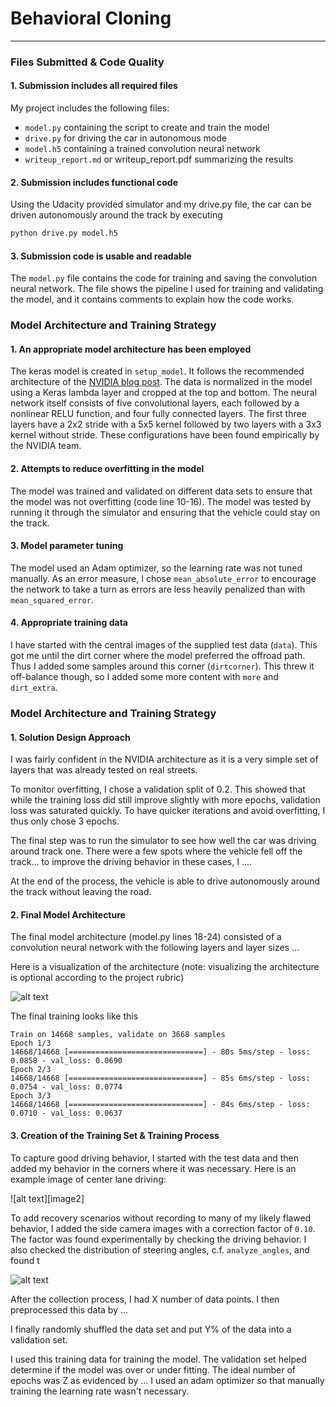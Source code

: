 # **Behavioral Cloning**

[//]: # (Image References)

[image1]: ./examples/placeholder.png "Model Visualization"
[NVIDIA blog post]: https://devblogs.nvidia.com/deep-learning-self-driving-cars/

---
### Files Submitted & Code Quality

#### 1. Submission includes all required files

My project includes the following files:
* `model.py` containing the script to create and train the model
* `drive.py` for driving the car in autonomous mode
* `model.h5` containing a trained convolution neural network
* `writeup_report.md` or writeup_report.pdf summarizing the results

#### 2. Submission includes functional code
Using the Udacity provided simulator and my drive.py file, the car can
be driven autonomously around the track by executing
```sh
python drive.py model.h5
```

#### 3. Submission code is usable and readable

The `model.py` file contains the code for training and saving the
convolution neural network. The file shows the pipeline I used for
training and validating the model, and it contains comments to explain
how the code works.

### Model Architecture and Training Strategy

#### 1. An appropriate model architecture has been employed

The keras model is created in `setup_model`. It follows the recommended
architecture of the [NVIDIA blog post].
The data is normalized in the model using a Keras lambda layer and
cropped at the top and bottom.
The neural network itself consists of five convolutional layers, each
followed by a nonlinear RELU function, and four fully connected layers.
The first three layers have a 2x2 stride with a 5x5 kernel followed by
two layers with a 3x3 kernel without stride.
These configurations have been found empirically by the NVIDIA team.

#### 2. Attempts to reduce overfitting in the model

The model was trained and validated on different data sets to ensure
that the model was not overfitting (code line 10-16). The model was
tested by running it through the simulator and ensuring that the vehicle
could stay on the track.

#### 3. Model parameter tuning

The model used an Adam optimizer, so the learning rate was not tuned
manually. As an error measure, I chose `mean_absolute_error` to
encourage the network to take a turn as errors are less heavily
penalized than with `mean_squared_error`.

#### 4. Appropriate training data

I have started with the central images of the supplied test data
(`data`). This got me until the dirt corner where the model preferred
the offroad path. Thus I added some samples around this corner
(`dirtcorner`). This threw it off-balance though, so I added some more
content with `more` and `dirt_extra`.

### Model Architecture and Training Strategy

#### 1. Solution Design Approach

I was fairly confident in the NVIDIA architecture as it is a very simple
set of layers that was already tested on real streets.

To monitor overfitting, I chose a validation split of 0.2. This showed
that while the training loss did still improve slightly with more
epochs, validation loss was saturated quickly. To have quicker
iterations and avoid overfitting, I thus only chose 3 epochs.

The final step was to run the simulator to see how well the car was
driving around track one. There were a few spots where the vehicle fell
off the track... to improve the driving behavior in these cases, I ....

At the end of the process, the vehicle is able to drive autonomously
around the track without leaving the road.

#### 2. Final Model Architecture

The final model architecture (model.py lines 18-24) consisted of a
convolution neural network with the following layers and layer sizes ...

Here is a visualization of the architecture (note: visualizing the
architecture is optional according to the project rubric)

![alt text][image1]

The final training looks like this
```
Train on 14668 samples, validate on 3668 samples
Epoch 1/3
14668/14668 [==============================] - 80s 5ms/step - loss: 0.0858 - val_loss: 0.0690
Epoch 2/3
14668/14668 [==============================] - 85s 6ms/step - loss: 0.0754 - val_loss: 0.0774
Epoch 3/3
14668/14668 [==============================] - 84s 6ms/step - loss: 0.0710 - val_loss: 0.0637
```

#### 3. Creation of the Training Set & Training Process

To capture good driving behavior, I started with the test data and then
added my behavior in the corners where it was necessary. Here is an
example image of center lane driving:

![alt text][image2]

To add recovery scenarios without recording to many of my likely flawed
behavior, I added the side camera images with a correction factor of
`0.10`. The factor was found experimentally by checking the driving
behavior. I also checked the distribution of steering angles, c.f.
`analyze_angles`, and found t

![alt text][image1]

After the collection process, I had X number of data points. I then
preprocessed this data by ...

I finally randomly shuffled the data set and put Y% of the data into a
validation set.

I used this training data for training the model. The validation set
helped determine if the model was over or under fitting. The ideal
number of epochs was Z as evidenced by ... I used an adam optimizer so
that manually training the learning rate wasn't necessary.
